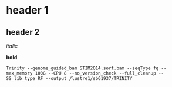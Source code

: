 # header 1
## header 2

*italic*

**bold**

```
Trinity --genome_guided_bam STIM2014.sort.bam --seqType fq --max_memory 100G --CPU 8 --no_version_check --full_cleanup --SS_lib_type RF --output /lustre1/sb61937/TRINITY

```
